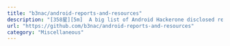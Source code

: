 ```yaml
---
title: "b3nac/android-reports-and-resources"
description: "[358星][5m]  A big list of Android Hackerone disclosed reports and other resources."
url: "https://github.com/b3nac/android-reports-and-resources"
category: "Miscellaneous"
---
```

